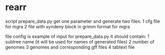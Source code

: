 rearr
=====
script prepare_data.py get one parameter <config> and generate two files:
1 cfg file for mgra
2 file with syndeny block in grimm format for mgra

file config is example of input for prepare_data.py
it should contain:
1 subtree name (it will be used for names of generated files)
2 number of genomes
3 genomes and corresponding gff files
4 tabtext file
